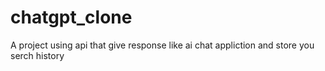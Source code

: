 # chatgpt_clone
A project using api that give response like ai chat appliction and store you serch history
